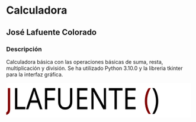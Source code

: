# Calculadora
## José Lafuente Colorado

### Descripción
Calculadora básica con las operaciones básicas de suma, resta, multiplicación y división.
Se ha utilizado Python 3.10.0 y la libreria tkinter para la interfaz gráfica.


![logo](./img/Logo_JLC.svg "logo")